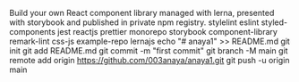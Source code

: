 Build your own React component library managed with lerna, presented with storybook and published in private npm registry.
stylelint
eslint
styled-components
jest
reactjs
prettier
monorepo
storybook
component-library
remark-lint
css-js
example-repo
lernajs
echo "# anaya1" >> README.md
git init
git add README.md
git commit -m "first commit"
git branch -M main
git remote add origin https://github.com/003anaya/anaya1.git
git push -u origin main
